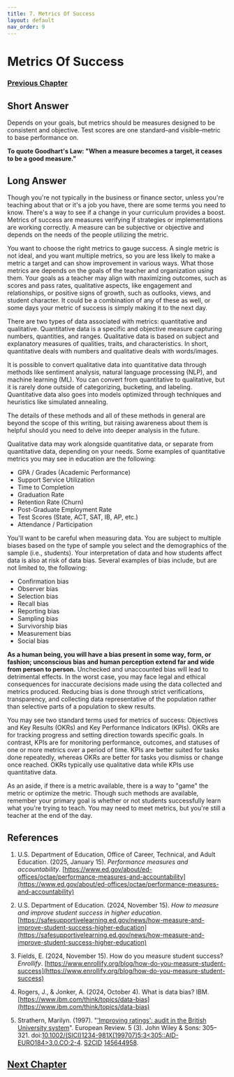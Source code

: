 ```yaml
---
title: 7. Metrics Of Success
layout: default
nav_order: 9
---
```

# Metrics Of Success

### [Previous Chapter](Z006_Roadblocks_To_Teaching.html)

## **Short Answer**

Depends on your goals, but metrics should be measures designed to be consistent and objective. Test scores are one standard–and visible–metric to base performance on.

**To quote Goodhart's Law: "When a measure becomes a target, it ceases to be a good measure."**

## **Long Answer**

Though you're not typically in the business or finance sector, unless you're teaching about that or it's a job you have, there are some terms you need to know. There's a way to see if a change in your curriculum provides a boost. Metrics of success are measures verifying if strategies or implementations are working correctly. A measure can be subjective or objective and depends on the needs of the people utilizing the metric.

You want to choose the right metrics to gauge success. A single metric is not ideal, and you want multiple metrics, so you are less likely to make a metric a target and can show improvement in various ways. What those metrics are depends on the goals of the teacher and organization using them. Your goals as a teacher may align with maximizing outcomes, such as scores and pass rates, qualitative aspects, like engagement and relationships, or positive signs of growth, such as outlooks, views, and student character. It could be a combination of any of these as well, or some days your metric of success is simply making it to the next day.

There are two types of data associated with metrics: quantitative and qualitative. Quantitative data is a specific and objective measure capturing numbers, quantities, and ranges. Qualitative data is based on subject and explanatory measures of qualities, traits, and characteristics. In short, quantitative deals with numbers and qualitative deals with words/images. 

It is possible to convert qualitative data into quantitative data through methods like sentiment analysis, natural language processing (NLP), and machine learning (ML). You can convert from quantitative to qualitative, but it is rarely done outside of categorizing, bucketing, and labeling. Quantitative data also goes into models optimized through techniques and heuristics like simulated annealing.

The details of these methods and all of these methods in general are beyond the scope of this writing, but raising awareness about them is helpful should you need to delve into deeper analysis in the future.

Qualitative data may work alongside quantitative data, or separate from quantitative data, depending on your needs. Some examples of quantitative metrics you may see in education are the following:

- GPA / Grades (Academic Performance)
- Support Service Utilization
- Time to Completion
- Graduation Rate
- Retention Rate (Churn)
- Post-Graduate Employment Rate
- Test Scores (State, ACT, SAT, IB, AP, etc.)
- Attendance / Participation

You'll want to be careful when measuring data. You are subject to multiple biases based on the type of sample you select and the demographics of the sample (i.e., students). Your interpretation of data and how students affect data is also at risk of data bias. Several examples of bias include, but are not limited to, the following:

- Confirmation bias
- Observer bias
- Selection bias
- Recall bias
- Reporting bias
- Sampling bias
- Survivorship bias
- Measurement bias
- Social bias

**As a human being, you will have a bias present in some way, form, or fashion; unconscious bias and human perception extend far and wide from person to person.** Unchecked and unaccounted bias will lead to detrimental effects. In the worst case, you may face legal and ethical consequences for inaccurate decisions made using the data collected and metrics produced. Reducing bias is done through strict verifications, transparency, and collecting data representative of the population rather than selective parts of a population to skew results.

You may see two standard terms used for metrics of success: Objectives and Key Results (OKRs) and Key Performance Indicators (KPIs). OKRs are for tracking progress and setting direction towards specific goals. In contrast, KPIs are for monitoring performance, outcomes, and statuses of one or more metrics over a period of time. KPIs are better suited for tasks done repeatedly, whereas OKRs are better for tasks you dismiss or change once reached. OKRs typically use qualitative data while KPIs use quantitative data.

As an aside, if there is a metric available, there is a way to "game" the metric or optimize the metric. Though such methods are available, remember your primary goal is whether or not students successfully learn what you're trying to teach. You may need to meet metrics, but you're still a teacher at the end of the day.

## References

1. U.S. Department of Education, Office of Career, Technical, and Adult Education. (2025, January 15). *Performance measures and accountability*. [https://www.ed.gov/about/ed-offices/octae/performance-measures-and-accountability](https://www.ed.gov/about/ed-offices/octae/performance-measures-and-accountability)

2. U.S. Department of Education. (2024, November 15). *How to measure and improve student success in higher education*. [https://safesupportivelearning.ed.gov/news/how-measure-and-improve-student-success-higher-education](https://safesupportivelearning.ed.gov/news/how-measure-and-improve-student-success-higher-education)

3. Fields, E. (2024, November 15). How do you measure student success? *Enrollify*. [https://www.enrollify.org/blog/how-do-you-measure-student-success](https://www.enrollify.org/blog/how-do-you-measure-student-success)

4. Rogers, J., & Jonker, A. (2024, October 4). What is data bias? IBM. [https://www.ibm.com/think/topics/data-bias](https://www.ibm.com/think/topics/data-bias)

5. Strathern, Marilyn. (1997). "['Improving ratings': audit in the British University system](https://archive.org/details/ImprovingRatingsAuditInTheBritishUniversitySystem)". European Review. 5 (3). John Wiley & Sons: 305–321. doi:[10.1002/(SICI)1234-981X(199707)5:3<305::AID-EURO184>3.0.CO;2-4](https://www.cambridge.org/core/journals/european-review/article/abs/improving-ratings-audit-in-the-british-university-system/FC2EE640C0C44E3DB87C29FB666E9AAB). [S2CID](https://en.wikipedia.org/wiki/S2CID_(identifier)) [145644958](https://api.semanticscholar.org/CorpusID:145644958). 

## [Next Chapter](Z008_Source(s)_Of_Truth.html)